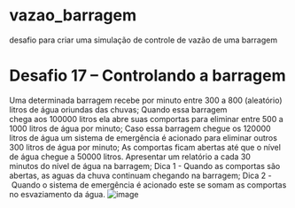 # vazao_barragem
desafio para criar uma simulação de controle de vazão de uma barragem
# Desafio 17 – Controlando a barragem
Uma determinada barragem recebe por minuto entre 300 a 800 (aleatório) litros de água oriundas das chuvas;
Quando essa barragem chega aos 100000 litros ela abre suas comportas para eliminar entre 500 a 1000 litros de água por minuto;
Caso essa barragem chegue os 120000 litros de água um sistema de emergência é acionado para eliminar outros 300 litros de água por minuto;
As comportas ficam abertas até que o nível de água chegue a 50000 litros.
Apresentar um relatório a cada 30 minutos do nível de água na barragem;
Dica 1 - Quando as comportas são abertas, as aguas da chuva continuam chegando na barragem;
Dica 2 - Quando o sistema de emergência é acionado este se somam as comportas no esvaziamento da água.
![image](https://github.com/user-attachments/assets/a71725c0-453d-41cc-8e8e-ed8e0f7b3e08)


